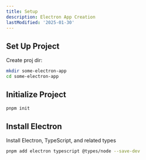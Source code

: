 ```yaml
---
title: Setup
description: Electron App Creation
lastModified: '2025-01-30'
---
```


## Set Up Project

Create proj dir:

```bash
mkdir some-electron-app
cd some-electron-app
```

## Initialize Project

```bash
pnpm init
```

## Install Electron

Install Electron, TypeScript, and related types

```bash
pnpm add electron typescript @types/node --save-dev
```

